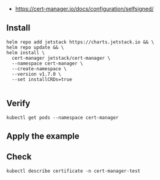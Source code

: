 - https://cert-manager.io/docs/configuration/selfsigned/

## Install
```
helm repo add jetstack https://charts.jetstack.io && \
helm repo update && \
helm install \
  cert-manager jetstack/cert-manager \
  --namespace cert-manager \
  --create-namespace \
  --version v1.7.0 \
  --set installCRDs=true
  
```


## Verify
```
kubectl get pods --namespace cert-manager

```

## Apply the example

## Check
```
kubectl describe certificate -n cert-manager-test
```
